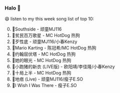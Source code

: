 

### Halo 👋

😄 listen to my this week song list of top 10:

0. 🌈Southside - 顽童MJ116
1. 🌈贫民百万歌星 - MC HotDog 热狗
2. 🌈歹性底 - 顽童MJ116/小春Kenzy
3. 🌈Mario Karting - 陈冠希/MC HotDog 热狗
4. 🌈约翰屈伏塔 - MC HotDog 热狗
5. 🌈她的眼光 - MC HotDog 热狗
6. 🌈小跑猪的新衣 (LIVE版) - 欧阳靖/李佳隆/小春Kenzy
7. 🌈十局上半 - MC HotDog 热狗
8. 🌈地痞 (Live) - 顽童MJ116/瘦子E.SO
9. 🌈I Wish I Was There - 瘦子E.SO

